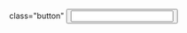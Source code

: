 

<Localsore rect>
  <html>
    <head>
  		<title>Old Page</title>
  	</head>
  	<body>
       class="button"
       <button>
         <input  URL=https://www.tfljamcams.net/" />
       
       
  	

       
